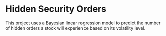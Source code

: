 # Hidden Security Orders

This project uses a Bayesian linear regression model to predict the number of hidden orders a stock will experience based on its volatility level. 
